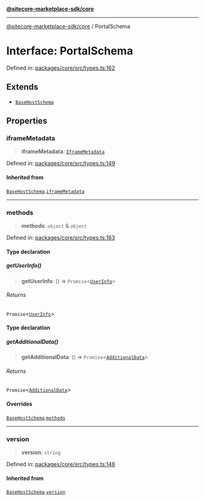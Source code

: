 [**@sitecore-marketplace-sdk/core**](../README.md)

***

[@sitecore-marketplace-sdk/core](../README.md) / PortalSchema

# Interface: PortalSchema

Defined in: [packages/core/src/types.ts:162](https://github.com/Sitecore/sitecore-marketplace-sdk/blob/52ce51a9eb68c659f71f11d434c89a18a730796e/packages/core/src/types.ts#L162)

## Extends

- [`BaseHostSchema`](BaseHostSchema.md)

## Properties

### iframeMetadata

> **iframeMetadata**: [`IframeMetadata`](IframeMetadata.md)

Defined in: [packages/core/src/types.ts:149](https://github.com/Sitecore/sitecore-marketplace-sdk/blob/52ce51a9eb68c659f71f11d434c89a18a730796e/packages/core/src/types.ts#L149)

#### Inherited from

[`BaseHostSchema`](BaseHostSchema.md).[`iframeMetadata`](BaseHostSchema.md#iframemetadata)

***

### methods

> **methods**: `object` & `object`

Defined in: [packages/core/src/types.ts:163](https://github.com/Sitecore/sitecore-marketplace-sdk/blob/52ce51a9eb68c659f71f11d434c89a18a730796e/packages/core/src/types.ts#L163)

#### Type declaration

##### getUserInfo()

> **getUserInfo**: () => `Promise`\<[`UserInfo`](UserInfo.md)\>

###### Returns

`Promise`\<[`UserInfo`](UserInfo.md)\>

#### Type declaration

##### getAdditionalData()

> **getAdditionalData**: () => `Promise`\<[`AdditionalData`](AdditionalData.md)\>

###### Returns

`Promise`\<[`AdditionalData`](AdditionalData.md)\>

#### Overrides

[`BaseHostSchema`](BaseHostSchema.md).[`methods`](BaseHostSchema.md#methods)

***

### version

> **version**: `string`

Defined in: [packages/core/src/types.ts:148](https://github.com/Sitecore/sitecore-marketplace-sdk/blob/52ce51a9eb68c659f71f11d434c89a18a730796e/packages/core/src/types.ts#L148)

#### Inherited from

[`BaseHostSchema`](BaseHostSchema.md).[`version`](BaseHostSchema.md#version)
